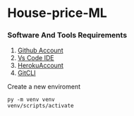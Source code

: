 # House-price-ML

### Software And Tools Requirements

1. [Github Account](https://github.com)
2. [Vs Code IDE](https://code.visualstudio.com)
3. [HerokuAccount](https://heroku.com)
4. [GitCLI](https://git-scm.com/book/en/v2/Getting-Started-The-Command-Line)

Create a new enviroment

```
py -m venv venv
venv/scripts/activate
```